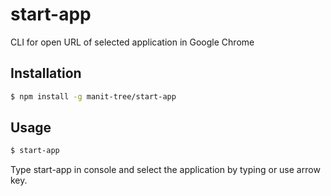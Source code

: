 # start-app

CLI for open URL of selected application in Google Chrome

## Installation

```bash
$ npm install -g manit-tree/start-app
```

## Usage

```bash
$ start-app
```

Type start-app in console and select the application by typing or use arrow key.
